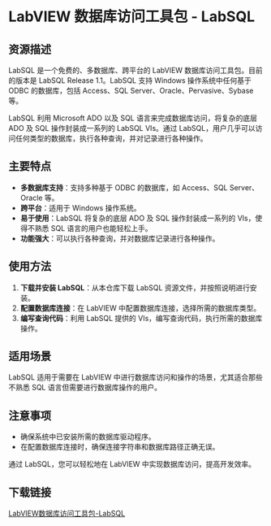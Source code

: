 # LabVIEW 数据库访问工具包 - LabSQL

## 资源描述

LabSQL 是一个免费的、多数据库、跨平台的 LabVIEW 数据库访问工具包。目前的版本是 LabSQL Release 1.1。LabSQL 支持 Windows 操作系统中任何基于 ODBC 的数据库，包括 Access、SQL Server、Oracle、Pervasive、Sybase 等。

LabSQL 利用 Microsoft ADO 以及 SQL 语言来完成数据库访问，将复杂的底层 ADO 及 SQL 操作封装成一系列的 LabSQL VIs。通过 LabSQL，用户几乎可以访问任何类型的数据库，执行各种查询，并对记录进行各种操作。

## 主要特点

- **多数据库支持**：支持多种基于 ODBC 的数据库，如 Access、SQL Server、Oracle 等。
- **跨平台**：适用于 Windows 操作系统。
- **易于使用**：LabSQL 将复杂的底层 ADO 及 SQL 操作封装成一系列的 VIs，使得不熟悉 SQL 语言的用户也能轻松上手。
- **功能强大**：可以执行各种查询，并对数据库记录进行各种操作。

## 使用方法

1. **下载并安装 LabSQL**：从本仓库下载 LabSQL 资源文件，并按照说明进行安装。
2. **配置数据库连接**：在 LabVIEW 中配置数据库连接，选择所需的数据库类型。
3. **编写查询代码**：利用 LabSQL 提供的 VIs，编写查询代码，执行所需的数据库操作。

## 适用场景

LabSQL 适用于需要在 LabVIEW 中进行数据库访问和操作的场景，尤其适合那些不熟悉 SQL 语言但需要进行数据库操作的用户。

## 注意事项

- 确保系统中已安装所需的数据库驱动程序。
- 在配置数据库连接时，确保连接字符串和数据库路径正确无误。

通过 LabSQL，您可以轻松地在 LabVIEW 中实现数据库访问，提高开发效率。

## 下载链接

[LabVIEW数据库访问工具包-LabSQL](https://pan.quark.cn/s/3dc6cf591324)